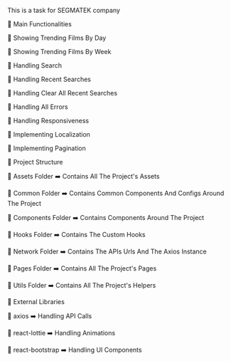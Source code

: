 This is a task for SEGMATEK company

🔵 Main Functionalities

📌 Showing Trending Films By Day

📌 Showing Trending Films By Week

📌 Handling Search

📌 Handling Recent Searches

📌 Handling Clear All Recent Searches

📌 Handling All Errors

📌 Handling Responsiveness

📌 Implementing Localization

📌 Implementing Pagination

🔵 Project Structure

📌 Assets Folder ➡️ Contains All The Project's Assets

📌 Common Folder ➡️ Contains Common Components And Configs Around The Project

📌 Components Folder ➡️ Contains Components Around The Project

📌 Hooks Folder ➡️ Contains The Custom Hooks

📌 Network Folder ➡️ Contains The APIs Urls And The Axios Instance

📌 Pages Folder ➡️ Contains All The Project's Pages

📌 Utils Folder ➡️ Contains All The Project's Helpers

🔵 External Libraries

📌 axios ➡️ Handling API Calls

📌 react-lottie ➡️ Handling Animations

📌 react-bootstrap ➡️ Handling UI Components
